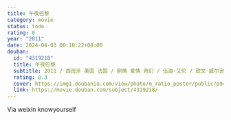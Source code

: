 ```yaml
---
title: 午夜巴黎
category: movie
status: todo
rating: 0
year: "2011"
date: 2024-04-03 00:10:22+08:00
douban:
  id: "4319218"
  title: 午夜巴黎
  subtitle: 2011 / 西班牙 美国 法国 / 剧情 爱情 奇幻 / 伍迪·艾伦 / 欧文·威尔逊 玛丽昂·歌迪亚
  rating: 8.3
  cover: https://img1.doubanio.com/view/photo/m_ratio_poster/public/p944234798.jpg
  link: https://movie.douban.com/subject/4319218/
---
```


Via weixin knowyourself 
